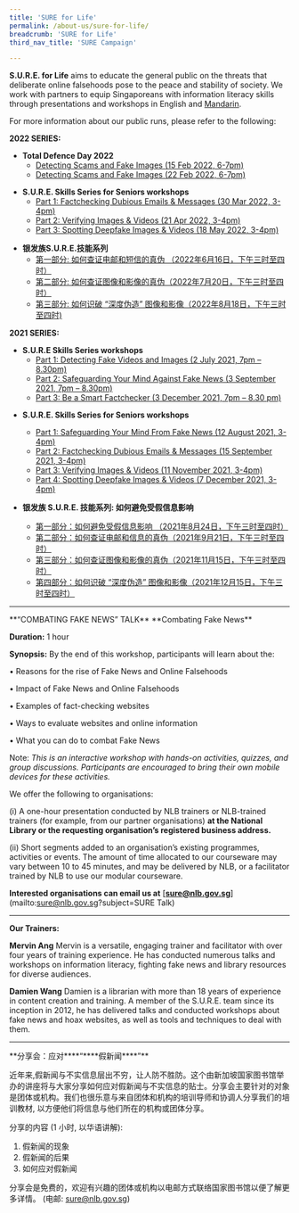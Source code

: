 ```yaml
---
title: 'SURE for Life'
permalink: /about-us/sure-for-life/
breadcrumb: 'SURE for Life'
third_nav_title: 'SURE Campaign'

---
```


**S.U.R.E. for Life** aims to educate the general public on the threats that deliberate online falsehoods pose to the peace and stability of society. We work with partners to equip Singaporeans with information literacy skills through presentations and workshops in English and [Mandarin](#SURE_Talk_Mandarin).

For more information about our public runs, please refer to the following:



**2022 SERIES:**



- **Total Defence Day 2022** 
  - [Detecting Scams and Fake Images (15 Feb 2022, 6-7pm)](/blog/fake-news/fn0026)
  - [Detecting Scams and Fake Images (22 Feb 2022, 6-7pm)](/blog/fake-news/fn0027)



* **S.U.R.E. Skills Series for Seniors workshops**
  * [Part 1: Factchecking Dubious Emails & Messages (30 Mar 2022, 3-4pm)](/blog/fake-news/fn0020)
  * [Part 2: Verifying Images & Videos (21 Apr 2022, 3-4pm)](/blog/fake-news/fn0021)
  * [Part 3: Spotting Deepfake Images & Videos (18 May 2022, 3-4pm)](/blog/fake-news/fn0022)



- **银发族S.U.R.E.技能系列**
  - [第一部分:  如何查证电邮和短信的真伪 （2022年6月16日，下午三时至四时）](/blog/fake-news/fn0023)
  - [第二部分:  如何查证图像和影像的真伪（2022年7月20日，下午三时至四时）](/blog/fake-news/fn0024)
  - [第三部分:  如何识破 “深度伪造” 图像和影像（2022年8月18日，下午三时至四时)](/blog/fake-news/fn0025)



**2021 SERIES:**

- **S.U.R.E Skills Series workshops** 
  - [Part 1: Detecting Fake Videos and Images (2 July 2021, 7pm – 8.30pm)](/blog/fake-news/fn0008)
  - [Part 2: Safeguarding Your Mind Against Fake News (3 September 2021, 7pm – 8.30pm)](/blog/fake-news/fn0012)
  - [Part 3: Be a Smart Factchecker (3 December 2021, 7pm – 8.30 pm)](/blog/fake-news/fn0017)



* **S.U.R.E. Skills Series for Seniors workshops**
  * [Part 1: Safeguarding Your Mind From Fake News (12 August 2021, 3-4pm)](/blog/fake-news/fn0010)
  * [Part 2: Factchecking Dubious Emails & Messages (15 September 2021, 3-4pm)](/blog/fake-news/fn0013)
  * [Part 3: Verifying Images & Videos (11 November 2021, 3-4pm)](/blog/fake-news/fn0015)
  * [Part 4: Spotting Deepfake Images & Videos (7 December 2021, 3-4pm)](/blog/fake-news/fn0018)



* **银发族 S.U.R.E. 技能系列: 如何避免受假信息影响**
  * [第一部分：如何避免受假信息影响 （2021年8月24日，下午三时至四时）](/blog/fake-news/fn0011)
  * [第二部分：如何查证电邮和信息的真伪（2021年9月21日，下午三时至四时）](/blog/fake-news/fn0014)
  * [第三部分：如何查证图像和影像的真伪（2021年11月15日，下午三时至四时）](/blog/fake-news/fn0016)
  * [第四部分：如何识破 “深度伪造” 图像和影像（2021年12月15日，下午三时至四时）](/blog/fake-news/fn0019)

<hr>
**“COMBATING FAKE NEWS” TALK**
**Combating Fake News** 

**Duration:** 1 hour

**Synopsis:** By the end of this workshop, participants will learn about the:

•       Reasons for the rise of Fake News  and Online Falsehoods

•       Impact of Fake News and Online Falsehoods

•       Examples of fact-checking websites

•       Ways to evaluate websites and online information

•       What you can do to combat Fake News

Note:  *This is an interactive workshop with hands-on activities, quizzes, and group discussions. Participants are encouraged to bring their own mobile devices for these activities.*



We offer the following to organisations:

(i) A one-hour presentation conducted by NLB trainers or NLB-trained trainers (for example, from our partner organisations) **at the National Library or the requesting organisation’s registered business address.**

(ii) Short segments added to an organisation’s existing programmes, activities or events. The amount of time allocated to our courseware may vary between 10 to 45 minutes, and may be delivered by NLB, or a facilitator trained by NLB to use our modular courseware.

**Interested organisations can email us at** [**sure@nlb.gov.sg**](mailto:sure@nlb.gov.sg?subject=SURE Talk)



<hr>

**Our Trainers:**

**Mervin Ang**
 Mervin is a versatile, engaging trainer and facilitator with over four years of training experience. He has conducted numerous talks and workshops on information literacy, fighting fake news and library resources for diverse audiences.

**Damien Wang**
 Damien is a librarian with more than 18 years of experience in content creation and training. A member of the S.U.R.E. team since its inception in 2012, he has delivered talks and conducted workshops about fake news and hoax websites, as well as tools and techniques to deal with them.



<hr>
<a name="SURE_Talk_Mandarin">**分享会：应对****“****假新闻****”**


近年来,假新闻与不实信息层出不穷，让人防不胜防。这个由新加坡国家图书馆举办的讲座将与大家分享如何应对假新闻与不实信息的贴士。分享会主要针对的对象是团体或机构。我们也很乐意与来自团体和机构的培训导师和协调人分享我们的培训教材, 以方便他们将信息与他们所在的机构或团体分享。

 

分享的内容 (1 小时, 以华语讲解):

1. 假新闻的现象
2. 假新闻的后果
3. 如何应对假新闻

 

分享会是免费的，欢迎有兴趣的团体或机构以电邮方式联络国家图书馆以便了解更多详情。 (电邮: [sure@nlb.gov.sg](mailto:sure@nlb.gov.sg))

 
